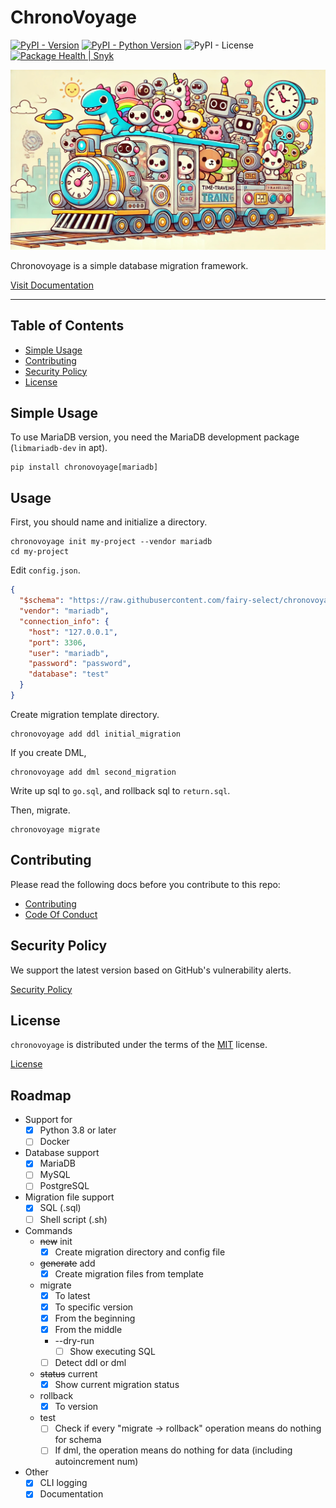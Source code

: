# ChronoVoyage

[![PyPI - Version](https://img.shields.io/pypi/v/chronovoyage.svg)](https://pypi.org/project/chronovoyage)
[![PyPI - Python Version](https://img.shields.io/pypi/pyversions/chronovoyage.svg)](https://pypi.org/project/chronovoyage)
![PyPI - License](https://img.shields.io/pypi/l/chronovoyage)
[![Package Health | Snyk](https://snyk.io/advisor/python/chronovoyage/badge.svg)](https://snyk.io/advisor/python/chronovoyage)

![logo](https://raw.githubusercontent.com/fairy-select/chronovoyage/main/assets/images/logo.jpeg)

Chronovoyage is a simple database migration framework.

[Visit Documentation](https://chronovoyagemigration.net/)

-----

## Table of Contents

- [Simple Usage](#simple-usage)
- [Contributing](#contributing)
- [Security Policy](#security-policy)
- [License](#license)

## Simple Usage

To use MariaDB version, you need the MariaDB development package (`libmariadb-dev` in apt).

```shell
pip install chronovoyage[mariadb]
```

## Usage

First, you should name and initialize a directory.

```shell
chronovoyage init my-project --vendor mariadb
cd my-project
```

Edit `config.json`.

```json
{
  "$schema": "https://raw.githubusercontent.com/fairy-select/chronovoyage/main/schema/config.schema.json",
  "vendor": "mariadb",
  "connection_info": {
    "host": "127.0.0.1",
    "port": 3306,
    "user": "mariadb",
    "password": "password",
    "database": "test"
  }
}
```

Create migration template directory.

```shell
chronovoyage add ddl initial_migration
```

If you create DML,

```shell
chronovoyage add dml second_migration
```

Write up sql to `go.sql`, and rollback sql to `return.sql`.

Then, migrate.

```shell
chronovoyage migrate
```

## Contributing

Please read the following docs before you contribute to this repo:

- [Contributing](CONTRIBUTING.md)
- [Code Of Conduct](CODE_OF_CONDUCT.md)

## Security Policy

We support the latest version based on GitHub's vulnerability alerts.

[Security Policy](SECURITY.md)

## License

`chronovoyage` is distributed under the terms of the [MIT](https://spdx.org/licenses/MIT.html) license.

[License](LICENSE.txt)

## Roadmap

- Support for
    - [x] Python 3.8 or later
    - [ ] Docker
- Database support
    - [x] MariaDB
    - [ ] MySQL
    - [ ] PostgreSQL
- Migration file support
    - [x] SQL (.sql)
    - [ ] Shell script (.sh)
- Commands
    - ~~new~~ init
        - [x] Create migration directory and config file
    - ~~generate~~ add
        - [x] Create migration files from template
    - migrate
        - [x] To latest
        - [x] To specific version
        - [x] From the beginning
        - [x] From the middle
        - --dry-run
            - [ ] Show executing SQL
        - [ ] Detect ddl or dml
    - ~~status~~ current
        - [x] Show current migration status
    - rollback
        - [x] To version
    - test
        - [ ] Check if every "migrate -> rollback" operation means do nothing for schema
        - [ ] If dml, the operation means do nothing for data (including autoincrement num)
- Other
    - [x] CLI logging
    - [x] Documentation
